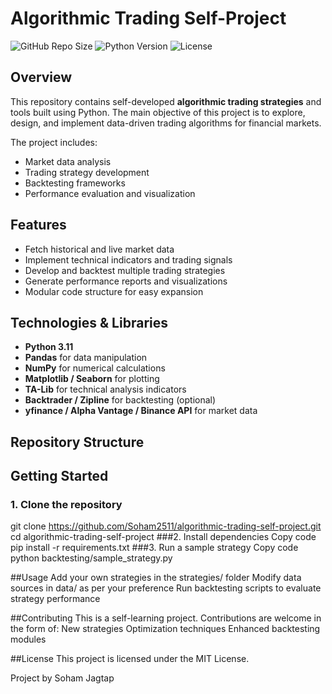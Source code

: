 # Algorithmic Trading Self-Project

![GitHub Repo Size](https://img.shields.io/github/repo-size/Soham2511/algorithmic-trading-self-project)
![Python Version](https://img.shields.io/badge/python-3.11-blue)
![License](https://img.shields.io/badge/license-MIT-green)

## Overview
This repository contains self-developed **algorithmic trading strategies** and tools built using Python. The main objective of this project is to explore, design, and implement data-driven trading algorithms for financial markets.  

The project includes:
- Market data analysis
- Trading strategy development
- Backtesting frameworks
- Performance evaluation and visualization

## Features
- Fetch historical and live market data
- Implement technical indicators and trading signals
- Develop and backtest multiple trading strategies
- Generate performance reports and visualizations
- Modular code structure for easy expansion

## Technologies & Libraries
- **Python 3.11**
- **Pandas** for data manipulation
- **NumPy** for numerical calculations
- **Matplotlib / Seaborn** for plotting
- **TA-Lib** for technical analysis indicators
- **Backtrader / Zipline** for backtesting (optional)
- **yfinance / Alpha Vantage / Binance API** for market data

## Repository Structure



## Getting Started

### 1. Clone the repository
git clone https://github.com/Soham2511/algorithmic-trading-self-project.git
cd algorithmic-trading-self-project
###2. Install dependencies
Copy code
pip install -r requirements.txt
###3. Run a sample strategy
Copy code
python backtesting/sample_strategy.py

##Usage
Add your own strategies in the strategies/ folder
Modify data sources in data/ as per your preference
Run backtesting scripts to evaluate strategy performance

##Contributing
This is a self-learning project. Contributions are welcome in the form of:
New strategies
Optimization techniques
Enhanced backtesting modules

##License
This project is licensed under the MIT License.

Project by Soham Jagtap
